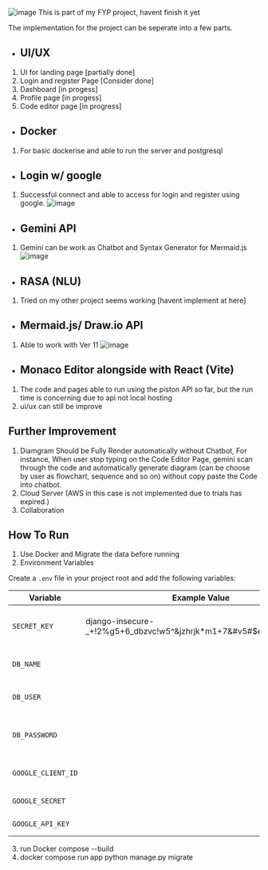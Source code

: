 ![image](https://github.com/user-attachments/assets/1d9ad66b-d4f7-457c-83ae-0b1bc4714de9)
This is part of my FYP project, havent finish it yet

The implementation for the project can be seperate into a few parts.

- **UI/UX**
  -----------
1. UI for landing page [partially done]
2. Login and register Page [Consider done]
3. Dashboard [in progess]
4. Profile page [in progess]
5. Code editor page [in progress]
   
- **Docker**
  -----------
1. For basic dockerise and able to run the server and postgresql
   
- **Login w/ google**
  -----------
1. Successful connect and able to access for login and register using google.
   ![image](https://github.com/user-attachments/assets/e4d18da8-7cbd-4baf-9017-994e183da3eb)

   
- **Gemini API**
   -----------
1. Gemini can be work as Chatbot and Syntax Generator for Mermaid.js
   ![image](https://github.com/user-attachments/assets/ea93b5cb-f725-4bed-baa8-66c226023830)

     
- **RASA (NLU)**
  -----------
1. Tried on my other project seems working [havent implement at here]
  
- **Mermaid.js/ Draw.io API**
  -----------
1. Able to work with Ver 11
   ![image](https://github.com/user-attachments/assets/8066ea11-b775-4ee8-bdf8-cc0b9639560f)

   
- **Monaco Editor alongside with React (Vite)**
  -----------
1. The code and pages able to run using the piston API so far, but the run time is concerning due to api not local hosting
2. ui/ux can still be improve

**Further Improvement**
  -----------
1. Diamgram Should be Fully Render automatically without Chatbot, For instance, When user stop typing on the Code Editor Page, gemini scan through the code and automatically generate diagram (can be choose by user as flowchart, sequence and so on) without copy paste the
   Code into chatbot.
2. Cloud Server (AWS in this case is not implemented due to trials has expired.)
3. Collaboration 


**How To Run**
  -----------
1. Use Docker and Migrate the data before running
2. Environment Variables

Create a `.env` file in your project root and add the following variables:

| Variable            | Example Value                                        | Notes                                                          |
|----------------------|-----------------------------------------------------|----------------------------------------------------------------|
| `SECRET_KEY`         | django-insecure-_+!2%g5+6_dbzvc!w5^&jzhrjk*m1+7&#v5#\$eng4rw_s&a\$fs | You can keep this, or change it for security. |
| `DB_NAME`            |                                                    | Your database name. (e.g My_Database)                           |
| `DB_USER`            |                                                   | Your database user.   (e.g My_User)                              |
| `DB_PASSWORD`        |                                                   | Your database password.   (e.g My_Password)                      |      
| `GOOGLE_CLIENT_ID`   |                                                   | Your Google OAuth client ID.                                     |
| `GOOGLE_SECRET`      |                                                   | Your Google OAuth secret.                                        |
| `GOOGLE_API_KEY`     |                                                    | Your Google API key.                                            |      

3. run Docker compose --build
4. docker compose run app python manage.py migrate




